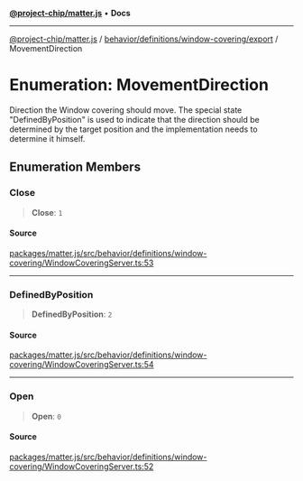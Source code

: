 [**@project-chip/matter.js**](../../../../../README.md) • **Docs**

***

[@project-chip/matter.js](../../../../../modules.md) / [behavior/definitions/window-covering/export](../README.md) / MovementDirection

# Enumeration: MovementDirection

Direction the Window covering should move.
The special state "DefinedByPosition" is used to indicate that the direction should be determined by the target
position and the implementation needs to determine it himself.

## Enumeration Members

### Close

> **Close**: `1`

#### Source

[packages/matter.js/src/behavior/definitions/window-covering/WindowCoveringServer.ts:53](https://github.com/project-chip/matter.js/blob/7a8cbb56b87d4ccf34bec5a9a95ab40a1711324f/packages/matter.js/src/behavior/definitions/window-covering/WindowCoveringServer.ts#L53)

***

### DefinedByPosition

> **DefinedByPosition**: `2`

#### Source

[packages/matter.js/src/behavior/definitions/window-covering/WindowCoveringServer.ts:54](https://github.com/project-chip/matter.js/blob/7a8cbb56b87d4ccf34bec5a9a95ab40a1711324f/packages/matter.js/src/behavior/definitions/window-covering/WindowCoveringServer.ts#L54)

***

### Open

> **Open**: `0`

#### Source

[packages/matter.js/src/behavior/definitions/window-covering/WindowCoveringServer.ts:52](https://github.com/project-chip/matter.js/blob/7a8cbb56b87d4ccf34bec5a9a95ab40a1711324f/packages/matter.js/src/behavior/definitions/window-covering/WindowCoveringServer.ts#L52)
